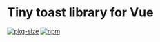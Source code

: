 # Tiny toast library for Vue

[![pkg-size](https://pkg-size.dev/badge/bundle/253)](https://pkg-size.dev/@vuetils/toast?no-peers)
[![npm](https://img.shields.io/npm/v/@vuetils/toast)](https://www.npmjs.com/package/@vuetils/toast)
